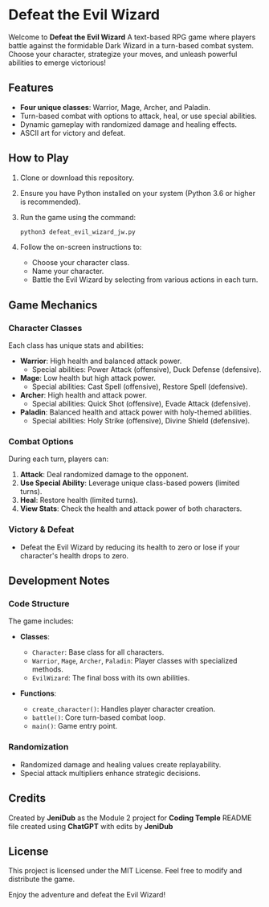 # Defeat the Evil Wizard

Welcome to **Defeat the Evil Wizard**
A text-based RPG game where players battle against the formidable Dark Wizard in a turn-based combat system. Choose your character, strategize your moves, and unleash powerful abilities to emerge victorious!

## Features
- **Four unique classes**: Warrior, Mage, Archer, and Paladin.
- Turn-based combat with options to attack, heal, or use special abilities.
- Dynamic gameplay with randomized damage and healing effects.
- ASCII art for victory and defeat.

## How to Play
1. Clone or download this repository.
2. Ensure you have Python installed on your system (Python 3.6 or higher is recommended).
3. Run the game using the command:
   ```bash
   python3 defeat_evil_wizard_jw.py
   ```

4. Follow the on-screen instructions to:
   - Choose your character class.
   - Name your character.
   - Battle the Evil Wizard by selecting from various actions in each turn.

## Game Mechanics
### Character Classes
Each class has unique stats and abilities:
- **Warrior**: High health and balanced attack power.
  - Special abilities: Power Attack (offensive), Duck Defense (defensive).
- **Mage**: Low health but high attack power.
  - Special abilities: Cast Spell (offensive), Restore Spell (defensive).
- **Archer**: High health and attack power.
  - Special abilities: Quick Shot (offensive), Evade Attack (defensive).
- **Paladin**: Balanced health and attack power with holy-themed abilities.
  - Special abilities: Holy Strike (offensive), Divine Shield (defensive).

### Combat Options
During each turn, players can:
1. **Attack**: Deal randomized damage to the opponent.
2. **Use Special Ability**: Leverage unique class-based powers (limited turns).
3. **Heal**: Restore health (limited turns).
4. **View Stats**: Check the health and attack power of both characters.

### Victory & Defeat
- Defeat the Evil Wizard by reducing its health to zero or lose if your character's health drops to zero.

## Development Notes
### Code Structure
The game includes:
- **Classes**:
  - `Character`: Base class for all characters.
  - `Warrior`, `Mage`, `Archer`, `Paladin`: Player classes with specialized methods.
  - `EvilWizard`: The final boss with its own abilities.

- **Functions**:
  - `create_character()`: Handles player character creation.
  - `battle()`: Core turn-based combat loop.
  - `main()`: Game entry point.

### Randomization
- Randomized damage and healing values create replayability.
- Special attack multipliers enhance strategic decisions.

## Credits
Created by **JeniDub** as the Module 2 project for **Coding Temple**
README file created using **ChatGPT** with edits by **JeniDub**

## License
This project is licensed under the MIT License. Feel free to modify and distribute the game.

Enjoy the adventure and defeat the Evil Wizard!
